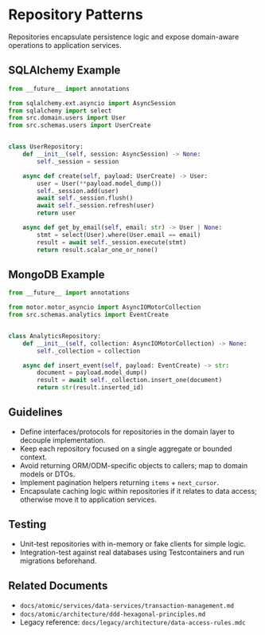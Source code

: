 # Repository Patterns

Repositories encapsulate persistence logic and expose domain-aware operations to application services.

## SQLAlchemy Example

```python
from __future__ import annotations

from sqlalchemy.ext.asyncio import AsyncSession
from sqlalchemy import select
from src.domain.users import User
from src.schemas.users import UserCreate


class UserRepository:
    def __init__(self, session: AsyncSession) -> None:
        self._session = session

    async def create(self, payload: UserCreate) -> User:
        user = User(**payload.model_dump())
        self._session.add(user)
        await self._session.flush()
        await self._session.refresh(user)
        return user

    async def get_by_email(self, email: str) -> User | None:
        stmt = select(User).where(User.email == email)
        result = await self._session.execute(stmt)
        return result.scalar_one_or_none()
```

## MongoDB Example

```python
from __future__ import annotations

from motor.motor_asyncio import AsyncIOMotorCollection
from src.schemas.analytics import EventCreate


class AnalyticsRepository:
    def __init__(self, collection: AsyncIOMotorCollection) -> None:
        self._collection = collection

    async def insert_event(self, payload: EventCreate) -> str:
        document = payload.model_dump()
        result = await self._collection.insert_one(document)
        return str(result.inserted_id)
```

## Guidelines

- Define interfaces/protocols for repositories in the domain layer to decouple implementation.
- Keep each repository focused on a single aggregate or bounded context.
- Avoid returning ORM/ODM-specific objects to callers; map to domain models or DTOs.
- Implement pagination helpers returning `items` + `next_cursor`.
- Encapsulate caching logic within repositories if it relates to data access; otherwise move it to application services.

## Testing

- Unit-test repositories with in-memory or fake clients for simple logic.
- Integration-test against real databases using Testcontainers and run migrations beforehand.

## Related Documents

- `docs/atomic/services/data-services/transaction-management.md`
- `docs/atomic/architecture/ddd-hexagonal-principles.md`
- Legacy reference: `docs/legacy/architecture/data-access-rules.mdc`
